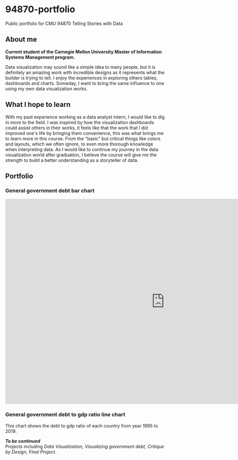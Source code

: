 # 94870-portfolio
Public portfolio for CMU 94870 Telling Stories with Data

## About me
**Current student of the Carnegie Mellon University Master of Information Systems Management program.**  
  
Data visualization may sound like a simple idea to many people, but it is definitely an amazing work with incredible designs as it represents what the builder is trying to tell. I enjoy the experiences in exploring others tables, dashboards and charts. Someday, I want to bring the same influence to one using my own data visualization works.

## What I hope to learn
With my past experience working as a data analyst intern, I would like to dig in more to the field. I was inspired by how the visualization dashboards could assist others in their works, it feels like that the work that I did improved one's life by bringing them convenience, this was what brings me to learn more in this course. From the "basic" but critical things like colors and layouts, which we often ignore, to even more thorough knowledge when interpreting data. As I would like to continue my journey in the data visualization world after graduation, I believe the course will give me the strength to build a better understanding as a storyteller of data.

## Portfolio
### General government debt bar chart  
<iframe src="https://data.oecd.org/chart/6S0B" width="1000" height="645" style="border: 0" mozallowfullscreen="true" webkitallowfullscreen="true" allowfullscreen="true"><a href="https://data.oecd.org/chart/6S0B" target="_blank">OECD Chart: General government debt, Total, % of GDP, Annual, 2021</a></iframe> 

### General government debt to gdp ratio line chart  
This chart shows the debt to gdp ratio of each country from year 1995 to 2019.
<div class="flourish-embed flourish-chart" data-src="visualisation/11691411"><script src="https://public.flourish.studio/resources/embed.js"></script></div> 

***To be continued***  
Projects including *Data Visualization, Visualizing government debt, Critique by Design, Final Project*.
